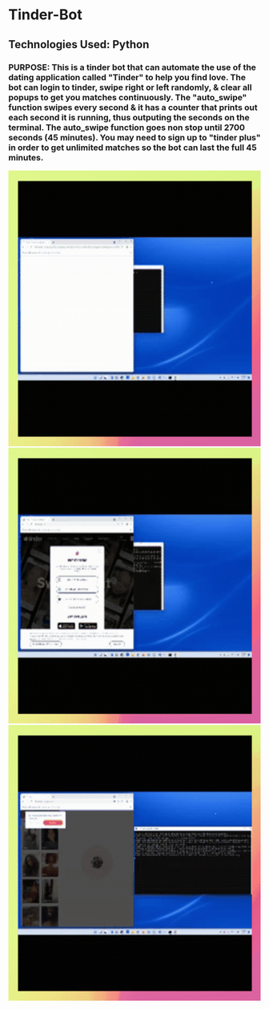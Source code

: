 # Tinder-Bot

## Technologies Used: Python

### PURPOSE: This is a tinder bot that can automate the use of the dating application called "Tinder" to help you find love. The bot can login to tinder, swipe right or left randomly, & clear all popups to get you matches continuously. The "auto_swipe" function swipes every second & it has a counter that prints out each second it is running, thus outputing the seconds on the terminal. The auto_swipe function goes non stop until 2700 seconds (45 minutes). You may need to sign up to "tinder plus" in order to get unlimited matches so the bot can last the full 45 minutes.

<img src="Imbedded Gifs/Tinder_Gif_1.gif" alt="Gif 1" width="800" height="550">
<img src="Imbedded Gifs/Tinder_Gif_2.gif" alt="Gif 2" width="800" height="550">
<img src="Imbedded Gifs/Tinder_Gif_3.gif" alt="Gif 3" width="800" height="550">
